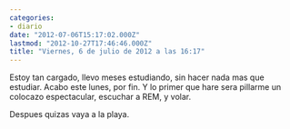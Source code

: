 ```yaml
---
categories:
- diario
date: "2012-07-06T15:17:02.000Z"
lastmod: "2012-10-27T17:46:46.000Z"
title: "Viernes, 6 de julio de 2012 a las 16:17"
---
```


Estoy tan cargado, llevo meses estudiando, sin hacer nada mas que estudiar. Acabo este lunes, por fin. Y lo primer que hare sera pillarme un colocazo espectacular, escuchar a REM, y volar.

Despues quizas vaya a la playa.